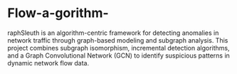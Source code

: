 # Flow-a-gorithm-
raphSleuth is an algorithm-centric framework for detecting anomalies in network traffic through graph-based modeling and subgraph analysis. This project combines subgraph isomorphism, incremental detection algorithms, and a Graph Convolutional Network (GCN) to identify suspicious patterns in dynamic network flow data.
